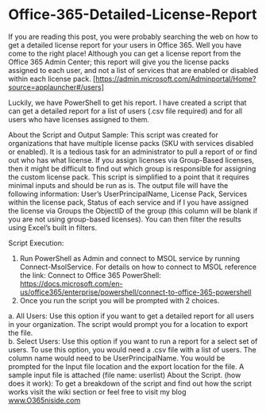 # Office-365-Detailed-License-Report

If you are reading this post, you were probably searching the web on how to get a detailed license report for your users in Office 365. Well you have come to the right place!
Although you can get a license report from the Office 365 Admin Center; this report will give you the license packs assigned to each user, and not a list of services that are enabled or disabled within each license pack. [https://admin.microsoft.com/Adminportal/Home?source=applauncher#/users]
 
Luckily, we have PowerShell to get his report. I have created a script that can get a detailed report for a list of users (.csv file required) and for all users who have licenses assigned to them. 

About the Script and Output Sample: 
This script was created for organizations that have multiple license packs (SKU with services disabled or enabled). It is a tedious task for an administrator to pull a report of or find out who has what license. If you assign licenses via Group-Based licenses, then it might be difficult to find out which group is responsible for assigning the custom license pack. 
This script is simplified to a point that it requires minimal inputs and should be run as is. 
The output file will have the following information: User’s UserPrincipalName, License Pack, Services within the license pack, Status of each service and if I you have assigned the license via Groups the ObjectID of the group (this column will be blank if you are not using group-based licenses). You can then filter the results using Excel’s built in filters. 
 

Script Execution: 
1)	Run PowerShell as Admin and connect to MSOL service by running Connect-MsolService. For details on how to connect to MSOL reference the link:  Connect to Office 365 PowerShell: https://docs.microsoft.com/en-us/office365/enterprise/powershell/connect-to-office-365-powershell 
2)	Once you run the script you will be prompted with 2 choices. 

a.	All Users: Use this option if you want to get a detailed report for all users in your organization. The script would prompt you for a location to export the file.  
b.	Select Users: Use this option if you want to run a report for a select set of users. To use this option, you would need a .csv file with a list of users. The column name would need to be UserPrincipalName. You would be prompted for the Input file location and the export location for the file. A sample input file is attached (file name: userlist)
About the Script. (how does it work): 
To get a breakdown of the script and find out how the script works visit the wiki section or feel free to visit my blog www.O365niside.com  

